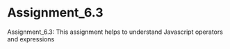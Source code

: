 # Assignment_6.3
Assignment_6.3: This assignment helps to understand Javascript operators and expressions
